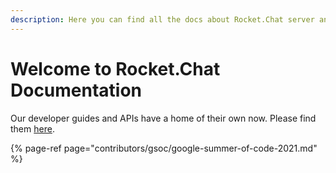 ```yaml
---
description: Here you can find all the docs about Rocket.Chat server and client.
---
```


# Welcome to Rocket.Chat Documentation

Our developer guides and APIs have a home of their own now. Please find them [here](https://developer.rocket.chat/). 

{% page-ref page="contributors/gsoc/google-summer-of-code-2021.md" %}



